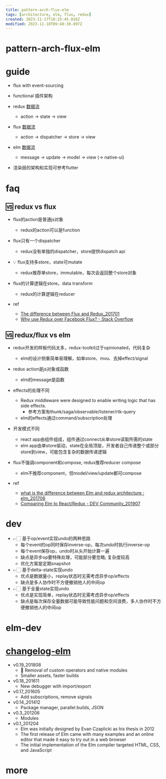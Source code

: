 ```yaml
---
title: pattern-arch-flux-elm
tags: [architecture, elm, flux, redux]
created: 2023-11-17T10:25:45.016Z
modified: 2023-11-18T09:48:30.897Z
---
```


# pattern-arch-flux-elm

# guide

- flux with event-sourcing
- functional 插件架构

- redux [数据流](https://redux.js.org/tutorials/fundamentals/part-2-concepts-data-flow)
  - action -> state -> view
- flux [数据流](http://fluxxor.com/what-is-flux.html)
  - action -> dispatcher -> store -> view
- elm [数据流](https://elmbridge.github.io/curriculum/The%20Elm%20Architecture.html)
  - message -> update -> model -> view (-> native-ui)

- 渲染层的架构和实现可参考flutter
# faq

## 🆚️ redux vs flux

- flux的action是普通js对象
  - redux的action可以是function

- flux只有一个dispatcher
  - redux没有单独的dispatcher，store提供dispatch api

- 💡 flux支持多store，state可mutate
  - redux推荐单store，immutable，每次会返回整个store对象

- flux的计算逻辑在store，data transform
  - redux的计算逻辑在reducer

- ref
  - [The difference between Flux and Redux_201701](https://medium.com/edge-coders/the-difference-between-flux-and-redux-71d31b118c1)
  - [Why use Redux over Facebook Flux? - Stack Overflow](https://stackoverflow.com/questions/32461229/why-use-redux-over-facebook-flux)

## 🆚️ redux/flux vs elm

- redux开发的样板代码太多，redux-toolkit过于opinionated，代码复杂
  - elm的设计侧重简单易理解，如单store、mvu、去掉effect/signal

- redux action是js对象或函数
  - elm的message是函数

- effects的处理不同
  - Redux middleware were designed to enable writing logic that has side effects.
    - 参考方案有thunk/saga/observable/listener/rtk-query
  - elm的effects通过command/subscription处理

- 开发模式不同
  - react app由组件组成，组件通过connect从单store读取所需的state
  - elm app由单store驱动，state在全局顶层，开发者自己传递整个或部分store到view，可能包含复杂的数据传递逻辑

- flux不强调component和compose, redux推荐reducer compose
  - elm不推荐component，但model/view/update都可compose

- ref
  - [what is the difference between Elm and redux architecture : elm_201706](https://www.reddit.com/r/elm/comments/6jkt6c/what_is_the_difference_between_elm_and_redux/)
  - [Comparing Elm to React/Redux - DEV Community_201907](https://dev.to/rametta/comparing-elm-to-react-redux-2emo)
# dev
- 👉🏻 基于op/event实现undo的两种思路
  - 每个event的op同时保存inverse-op，每次undo时执行inverse-op
  - 每个event保存op，undo时从头开始计算一遍
  - 缺点是异步op要特殊处理，可能部分要忽略; 复杂度较高
  - 优化方案是定期snapshot
- 👉🏻 基于delta-state实现undo
  - 优点是数据量小，replay状态时无需考虑异步op/effects
  - 缺点是多人协作时不方便撤销他人的中间op
- 👉🏻 基于全量state实现undo
  - 优点是实现简单，replay状态时无需考虑异步op/effects
  - 缺点是每次保存全量数据可能导致性能问题和空间浪费，多人协作时不方便撤销他人的中间op
# elm-dev

# [changelog-elm](https://elm-lang.org/news)

- v0.19_201808
  - 🚨 Removal of custom operators and native modules
  - Smaller assets, faster builds
- v0.18_201611
  - New debugger with import/export
- v0.17_201605
  - Add subscriptions, remove signals
- v0.14_201412
  - Package manager, parallel builds, JSON
- v0.3_201206
  - Modules
- v0.1_201204
  - Elm was initially designed by Evan Czaplicki as his thesis in 2012
  - The first release of Elm came with many examples and an online editor that made it easy to try out in a web browser
  - The initial implementation of the Elm compiler targeted HTML, CSS, and JavaScript
# more
